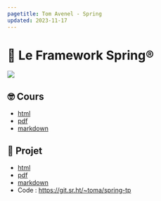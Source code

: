 ```yaml
---
pagetitle: Tom Avenel - Spring
updated: 2023-11-17
---
```


# 🍃 Le Framework Spring®

![](/resources/images/cover/spring.jpg)

## 🤓 Cours

- [html](/cours/spring/spring-cours.html)
- [pdf](/cours/spring/spring-cours.pdf)
- [markdown](/cours/spring/spring-cours.md)

## 📌 Projet

- [html](/cours/spring/spring-projet.html)
- [pdf](/cours/spring/spring-projet.pdf)
- [markdown](/cours/spring/spring-projet.md)
- Code : <https://git.sr.ht/~toma/spring-tp>
